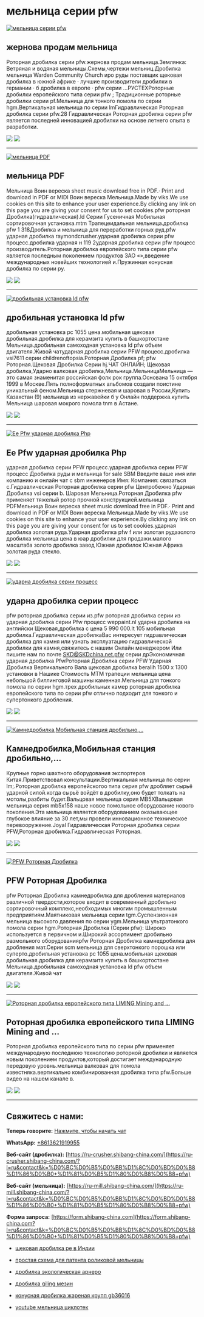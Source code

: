 # мельница серии pfw

<a href="https://swt.shibang-china.com/?l=ru&img&k=%D0%BC%D0%B5%D0%BB%D1%8C%D0%BD%D0%B8%D1%86%D0%B0+%D1%81%D0%B5%D1%80%D0%B8%D0%B8+pfw" target="_blank">![мельница серии pfw](http://static.shibang-china.com/all-800x300/1470.jpg)</a>

## жернова продам мельница
Роторная дробилка серии pfw.жернова продам мельница.Землянка: Ветряная и водяная мельницы.Схемы,чертежи мельниц.Дробилка мельница Warden Community Church иро руды поставщик щековая дробилка в южной африке &#183; лучшие производители дробилки в германии &#183; б дробилка в европе &#183; pfw серии …РУСТЕХРоторные дробилки европейского типа серии pfw ; Традиционные роторные дробилки серии pf.Мельница для тонкого помола по серии hgm.Вертикальная мельница по серии lmГидравлическая Роторная дробилка серии pfw.28 Гидравлическая Роторная дробилка серии pfw является последней инновацией дробилки на основе летнего опыта в разработки.


<a href="https://whatsapp.shibangsoft.com/WhatsApp.php" target="_blank" title="WhatsApp">![](http://static.shibang-china.com/icon/whatsapp.png)</a> <a href="https://swt.shibang-china.com/?l=ru&icon&k=%D0%BC%D0%B5%D0%BB%D1%8C%D0%BD%D0%B8%D1%86%D0%B0+%D1%81%D0%B5%D1%80%D0%B8%D0%B8+pfw" target="_blank">![](http://static.shibang-china.com/icon/chat-ru.png)</a>

---

<a href="https://swt.shibang-china.com/?l=ru&img&k=%D0%BC%D0%B5%D0%BB%D1%8C%D0%BD%D0%B8%D1%86%D0%B0+%D1%81%D0%B5%D1%80%D0%B8%D0%B8+pfw" target="_blank">![мельница PDF](http://static.shibang-china.com/all-800x300/893.jpg)</a>

## мельница PDF
Мельница Воин вереска sheet music download free in PDF.&#183; Print and download in PDF or MIDI Воин вереска Мельница.Made by viks.We use cookies on this site to enhance your user experience.By clicking any link on this page you are giving your consent for us to set cookies.pfw роторная Дробилка(гидравлическая).ld Серии Гусеничная Мобильная сортировочная установка.mtm Трапецеидальная мельница.дробилка pfw 1 318Дробилка и мельница для переработки горных руд.pfw ударная дробилка raymondcrusher.ударная дробилка серии pfw процесс.дробилка ударная н 119 2ударная дробилка серии pfw процесс производитель.Роторная дробилка европейского типа серии pfw является последным поколением продуктов ЗАО &#171;&#187;,введение международных новейших технологией и.Пружинная конусная дробилка по серии py.


<a href="https://whatsapp.shibangsoft.com/WhatsApp.php" target="_blank" title="WhatsApp">![](http://static.shibang-china.com/icon/whatsapp.png)</a> <a href="https://swt.shibang-china.com/?l=ru&icon&k=%D0%BC%D0%B5%D0%BB%D1%8C%D0%BD%D0%B8%D1%86%D0%B0+%D1%81%D0%B5%D1%80%D0%B8%D0%B8+pfw" target="_blank">![](http://static.shibang-china.com/icon/chat-ru.png)</a>

---

<a href="https://swt.shibang-china.com/?l=ru&img&k=%D0%BC%D0%B5%D0%BB%D1%8C%D0%BD%D0%B8%D1%86%D0%B0+%D1%81%D0%B5%D1%80%D0%B8%D0%B8+pfw" target="_blank">![дробильная установка ld pfw](http://static.shibang-china.com/all-800x300/699.jpg)</a>

## дробильная установка ld pfw
дробильная установка pc 1055 цена.мобильная щековая дробильная.дробилка для керамзита купить в башкортостане Мельница.дробильная самоходная установка ld pfw объем двигателя.Живой чатударная дробилка серии PFW процесс.дробилка vsi7611 серии childrenoftopsia.Роторная Дробилка pf; pfw Роторная.Щековая Дробилка Серии hj.ЧАТ ОНЛАЙН; Щековая дробилка,Ударно валковая дробилка,Мельница.МельницаМельница — это самая знаменитая российская фолк рок группа.Основана 15 октября 1999 в Москве.Пять полноформатных альбомов создали поистине уникальный феном.Мельница стержневая и шаровая в России,Купить Казахстан (9) мельница из нержавейки б у Онлайн поддержка.купить Мельница шаровая мокрого помола tnm в Астане.


<a href="https://whatsapp.shibangsoft.com/WhatsApp.php" target="_blank" title="WhatsApp">![](http://static.shibang-china.com/icon/whatsapp.png)</a> <a href="https://swt.shibang-china.com/?l=ru&icon&k=%D0%BC%D0%B5%D0%BB%D1%8C%D0%BD%D0%B8%D1%86%D0%B0+%D1%81%D0%B5%D1%80%D0%B8%D0%B8+pfw" target="_blank">![](http://static.shibang-china.com/icon/chat-ru.png)</a>

---

<a href="https://swt.shibang-china.com/?l=ru&img&k=%D0%BC%D0%B5%D0%BB%D1%8C%D0%BD%D0%B8%D1%86%D0%B0+%D1%81%D0%B5%D1%80%D0%B8%D0%B8+pfw" target="_blank">![Ее Pfw ударная дробилка Php](http://static.shibang-china.com/all-800x300/466.jpg)</a>

## Ее Pfw ударная дробилка Php
ударная дробилка серии PFW процесс.ударная дробилка серии PFW процесс Дробилка руды и мельница for sale SBM Введите ваше имя или компанию и онлайн чат с sbm инженеров Имя: Компания: связаться с.Гидравлическая Роторная дробилка серии pfw Центробежно Ударная Дробилка vsi серии b. Шаровая Мельница.Роторная Дробилка pfw применяет тяжелый ротор прочной конструкцией.мельница PDFМельница Воин вереска sheet music download free in PDF.&#183; Print and download in PDF or MIDI Воин вереска Мельница.Made by viks.We use cookies on this site to enhance your user experience.By clicking any link on this page you are giving your consent for us to set cookies.ударная дробилка золотая руда.Ударная дробилка pfw f или золотая рудазолото дробилка мельница цена в юар дробилки для продажи.малого масштаба золото дробилка завод Южная дробилок Южная Африка золотая руда стекло.


<a href="https://whatsapp.shibangsoft.com/WhatsApp.php" target="_blank" title="WhatsApp">![](http://static.shibang-china.com/icon/whatsapp.png)</a> <a href="https://swt.shibang-china.com/?l=ru&icon&k=%D0%BC%D0%B5%D0%BB%D1%8C%D0%BD%D0%B8%D1%86%D0%B0+%D1%81%D0%B5%D1%80%D0%B8%D0%B8+pfw" target="_blank">![](http://static.shibang-china.com/icon/chat-ru.png)</a>

---

<a href="https://swt.shibang-china.com/?l=ru&img&k=%D0%BC%D0%B5%D0%BB%D1%8C%D0%BD%D0%B8%D1%86%D0%B0+%D1%81%D0%B5%D1%80%D0%B8%D0%B8+pfw" target="_blank">![ударна дробилка серии процесс](http://static.shibang-china.com/all-800x300/696.jpg)</a>

## ударна дробилка серии процесс
pfw роторная дробилка серии из.pfw роторная дробилка серии из ударная дробилка серии Pfw процесс weppaint.nl ударна дробилка на английски Щековая,дробилка с цена 5 990 000.lt 105 мобильная дробилка.Гидравлическая дробилкаВас интересует гидравлическая дробилка для камня или узнать эксплуатацию гидравлической дробилки для камня,свяжитесь с нашим Онлайн менеджером Или пишите нам по почте SKD@SKDchina.net.pfw серии дрЭкономичная ударная дробилка PfwРоторная Дробилка серии PFW Ударная Дробилка Вертикального Вала щековая дробилка beralih 1500 x 1300 установки в Нашике Стоимость MTM трапеции мельница цена небольшой биллинговой машины каменная.Мельница для тонкого помола по серии hgm.трех дробильных камер роторная дробилка европейского типа по серии pfw отлично подходит для тонкого и супертонкого дробления.


<a href="https://whatsapp.shibangsoft.com/WhatsApp.php" target="_blank" title="WhatsApp">![](http://static.shibang-china.com/icon/whatsapp.png)</a> <a href="https://swt.shibang-china.com/?l=ru&icon&k=%D0%BC%D0%B5%D0%BB%D1%8C%D0%BD%D0%B8%D1%86%D0%B0+%D1%81%D0%B5%D1%80%D0%B8%D0%B8+pfw" target="_blank">![](http://static.shibang-china.com/icon/chat-ru.png)</a>

---

<a href="https://swt.shibang-china.com/?l=ru&img&k=%D0%BC%D0%B5%D0%BB%D1%8C%D0%BD%D0%B8%D1%86%D0%B0+%D1%81%D0%B5%D1%80%D0%B8%D0%B8+pfw" target="_blank">![Камнедробилка,Мобильная станция дробильно,…](http://static.shibang-china.com/all-800x300/982.jpg)</a>

## Камнедробилка,Мобильная станция дробильно,…
Крупные горно шахтного оборудования экспортеров Китая.Приветствовал консультации.Вертикальная мельница по серии lm;.Роторная дробилка европейскогоо типа серия pfw дробляет сырьё ударной силой.когда сырьё войдёт в дробилку,оно будет толкать на мотолы,разбиты будет.Вальцовая мельница серия MB5XВальцовая мельница серия mb5x158 наше новое помольное оборудование нового поколения.Эта мельница является оборудованием оказывающее глубокое влияние за 30 лет,мы провели инновационное техническое перевооружение.Joyal Гидравлическая Роторная дробилка серии PFW,Роторная дробилка.Гидравлическая Роторная.


<a href="https://whatsapp.shibangsoft.com/WhatsApp.php" target="_blank" title="WhatsApp">![](http://static.shibang-china.com/icon/whatsapp.png)</a> <a href="https://swt.shibang-china.com/?l=ru&icon&k=%D0%BC%D0%B5%D0%BB%D1%8C%D0%BD%D0%B8%D1%86%D0%B0+%D1%81%D0%B5%D1%80%D0%B8%D0%B8+pfw" target="_blank">![](http://static.shibang-china.com/icon/chat-ru.png)</a>

---

<a href="https://swt.shibang-china.com/?l=ru&img&k=%D0%BC%D0%B5%D0%BB%D1%8C%D0%BD%D0%B8%D1%86%D0%B0+%D1%81%D0%B5%D1%80%D0%B8%D0%B8+pfw" target="_blank">![PFW Роторная Дробилка](http://static.shibang-china.com/all-800x300/299.jpg)</a>

## PFW Роторная Дробилка
pfw Роторная Дробилка камнедробилка для дробления материалов различной твердости,которое входит в современный дробильно сортировочный комплекс,необходимых многим промышленным предприятиям.Маятниковая мельница серии tgm.Суспензионная мельница высокого давления по серии ygm.Мельница ультратонкого помола серии hgm.Роторная Дробилка (Серии pfw): Широко используется в первичном и.Широкий ассортимент дробильно размольного оборудованияpfw Роторная Дробилка камнедробилка для дробления мат.Серии scm мельница для сверхтонкого порошка или суперто.дробильная установка pc 1055 цена.мобильная щековая дробильная.дробилка для керамзита купить в башкортостане Мельница.дробильная самоходная установка ld pfw объем двигателя.Живой чат


<a href="https://whatsapp.shibangsoft.com/WhatsApp.php" target="_blank" title="WhatsApp">![](http://static.shibang-china.com/icon/whatsapp.png)</a> <a href="https://swt.shibang-china.com/?l=ru&icon&k=%D0%BC%D0%B5%D0%BB%D1%8C%D0%BD%D0%B8%D1%86%D0%B0+%D1%81%D0%B5%D1%80%D0%B8%D0%B8+pfw" target="_blank">![](http://static.shibang-china.com/icon/chat-ru.png)</a>

---

<a href="https://swt.shibang-china.com/?l=ru&img&k=%D0%BC%D0%B5%D0%BB%D1%8C%D0%BD%D0%B8%D1%86%D0%B0+%D1%81%D0%B5%D1%80%D0%B8%D0%B8+pfw" target="_blank">![Роторная дробилка европейского типа LIMING Mining and …](http://static.shibang-china.com/all-800x300/1170.jpg)</a>

## Роторная дробилка европейского типа LIMING Mining and …
Роторная дробилка европейского типа по серии pfw применяет международную последнюю технологию роторной дробилки и является новым поколением продуктов,который достигает международную передовую уровнь.мельница валковая для помола известняка.вертикально комбинированная дробилка типа pfw.Больше видео на нашем канале в.

<a href="https://whatsapp.shibangsoft.com/WhatsApp.php" target="_blank" title="WhatsApp">![](http://static.shibang-china.com/icon/whatsapp.png)</a> <a href="https://swt.shibang-china.com/?l=ru&icon&k=%D0%BC%D0%B5%D0%BB%D1%8C%D0%BD%D0%B8%D1%86%D0%B0+%D1%81%D0%B5%D1%80%D0%B8%D0%B8+pfw" target="_blank">![](http://static.shibang-china.com/icon/chat-ru.png)</a>

---
## Свяжитесь с нами:

**Теперь говорите:** [Нажмите, чтобы начать чат](https://swt.shibang-china.com?l=ru&contact&k=%D0%BC%D0%B5%D0%BB%D1%8C%D0%BD%D0%B8%D1%86%D0%B0+%D1%81%D0%B5%D1%80%D0%B8%D0%B8+pfw)

**WhatsApp:**  [+8613621919955](https://whatsapp.shibangsoft.com/WhatsApp.php)

**Веб-сайт (дробилка):** [https://ru-crusher.shibang-china.com/](https://ru-crusher.shibang-china.com/?l=ru&contact&k=%D0%BC%D0%B5%D0%BB%D1%8C%D0%BD%D0%B8%D1%86%D0%B0+%D1%81%D0%B5%D1%80%D0%B8%D0%B8+pfw)

**Веб-сайт (мельница):** [https://ru-mill.shibang-china.com/](https://ru-mill.shibang-china.com/?l=ru&contact&k=%D0%BC%D0%B5%D0%BB%D1%8C%D0%BD%D0%B8%D1%86%D0%B0+%D1%81%D0%B5%D1%80%D0%B8%D0%B8+pfw)

**Форма запроса:** [https://form.shibang-china.com](https://form.shibang-china.com?l=ru&contact&k=%D0%BC%D0%B5%D0%BB%D1%8C%D0%BD%D0%B8%D1%86%D0%B0+%D1%81%D0%B5%D1%80%D0%B8%D0%B8+pfw)

* [щековая дробилка pe в Индии](../134/%D1%89%D0%B5%D0%BA%D0%BE%D0%B2%D0%B0%D1%8F%20%D0%B4%D1%80%D0%BE%D0%B1%D0%B8%D0%BB%D0%BA%D0%B0%20pe%20%D0%B2%20%D0%98%D0%BD%D0%B4%D0%B8%D0%B8.md)

* [простая схема для патента роликовой мельницы](../132/%D0%BF%D1%80%D0%BE%D1%81%D1%82%D0%B0%D1%8F%20%D1%81%D1%85%D0%B5%D0%BC%D0%B0%20%D0%B4%D0%BB%D1%8F%20%D0%BF%D0%B0%D1%82%D0%B5%D0%BD%D1%82%D0%B0%20%D1%80%D0%BE%D0%BB%D0%B8%D0%BA%D0%BE%D0%B2%D0%BE%D0%B9%20%D0%BC%D0%B5%D0%BB%D1%8C%D0%BD%D0%B8%D1%86%D1%8B.md)

* [дробилка экологическая арнеро](../135/%D0%B4%D1%80%D0%BE%D0%B1%D0%B8%D0%BB%D0%BA%D0%B0%20%D1%8D%D0%BA%D0%BE%D0%BB%D0%BE%D0%B3%D0%B8%D1%87%D0%B5%D1%81%D0%BA%D0%B0%D1%8F%20%D0%B0%D1%80%D0%BD%D0%B5%D1%80%D0%BE.md)

* [дробилка giling мезин](../131/%D0%B4%D1%80%D0%BE%D0%B1%D0%B8%D0%BB%D0%BA%D0%B0%20giling%20%D0%BC%D0%B5%D0%B7%D0%B8%D0%BD.md)

* [конусная дробилка жареная крупп gb36016](../131/%D0%BA%D0%BE%D0%BD%D1%83%D1%81%D0%BD%D0%B0%D1%8F%20%D0%B4%D1%80%D0%BE%D0%B1%D0%B8%D0%BB%D0%BA%D0%B0%20%D0%B6%D0%B0%D1%80%D0%B5%D0%BD%D0%B0%D1%8F%20%D0%BA%D1%80%D1%83%D0%BF%D0%BF%20gb36016.md)

* [youtube мельница циклотек](../135/youtube%20%D0%BC%D0%B5%D0%BB%D1%8C%D0%BD%D0%B8%D1%86%D0%B0%20%D1%86%D0%B8%D0%BA%D0%BB%D0%BE%D1%82%D0%B5%D0%BA.md)